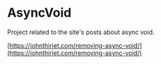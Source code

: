 # AsyncVoid
Project related to the site's posts about async void.

[https://johnthiriet.com/removing-async-void/](https://johnthiriet.com/removing-async-void/)
